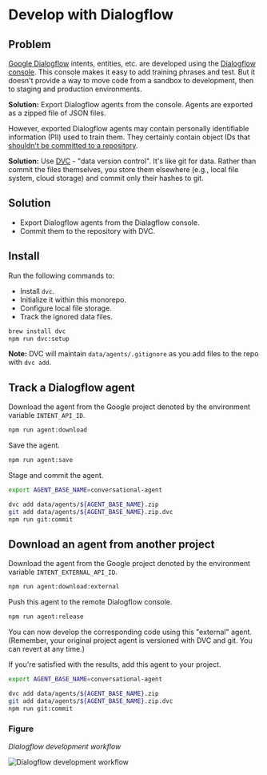 # Develop with Dialogflow

## Problem

[Google Dialogflow](https://cloud.google.com/dialogflow/docs/) intents, entities, etc. are developed using the [Dialogflow console](https://dialogflow.cloud.google.com). This console makes it easy to add training phrases and test. But it doesn't provide a way to move code from a sandbox to development, then to staging and production environments.

**Solution:** Export Dialogflow agents from the console. Agents are exported as a zipped file of JSON files.

However, exported Dialogflow agents may contain personally identifiable information (PII) used to train them. They certainly contain object IDs that [shouldn't be committed to a repository](https://12factor.net/config).

**Solution:** Use [DVC](https://dvc.org/) - "data version control". It's like git for data. Rather than commit the files themselves, you store them elsewhere (e.g., local file system, cloud storage) and commit only their hashes to git.

## Solution

- Export Dialogflow agents from the Dialagflow console.
- Commit them to the repository with DVC.

## Install

Run the following commands to:

- Install `dvc`.
- Initialize it within this monorepo.
- Configure local file storage.
- Track the ignored data files.

```sh
brew install dvc
npm run dvc:setup
```

**Note:** DVC will maintain `data/agents/.gitignore` as you add files to the repo with `dvc add`.

## Track a Dialogflow agent

Download the agent from the Google project denoted by the environment variable `INTENT_API_ID`.

```sh
npm run agent:download
```

Save the agent.

```sh
npm run agent:save
```

Stage and commit the agent.

```sh
export AGENT_BASE_NAME=conversational-agent

dvc add data/agents/${AGENT_BASE_NAME}.zip
git add data/agents/${AGENT_BASE_NAME}.zip.dvc
npm run git:commit
```

## Download an agent from another project

Download the agent from the Google project denoted by the environment variable `INTENT_EXTERNAL_API_ID`.

```sh
npm run agent:download:external
```

Push this agent to the remote Dialogflow console.

```sh
npm run agent:release
```

You can now develop the corresponding code using this "external" agent. (Remember, your original project agent is versioned with DVC and git. You can revert at any time.)

If you're satisfied with the results, add this agent to your project.

```sh
export AGENT_BASE_NAME=conversational-agent

dvc add data/agents/${AGENT_BASE_NAME}.zip
git add data/agents/${AGENT_BASE_NAME}.zip.dvc
npm run git:commit
```

### Figure

_Dialogflow development workflow_

![Dialogflow development workflow](/develop-with-dialogflow/development-sequence-diagram.png)
